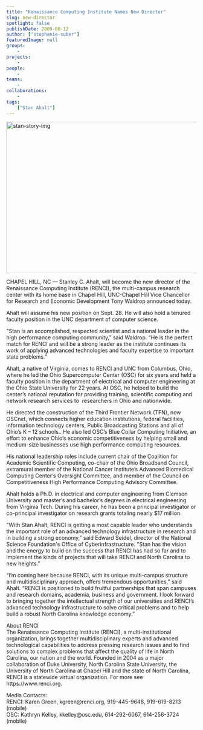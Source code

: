 ```yaml
---
title: "Renaissance Computing Institute Names New Director"
slug: new-director
spotlight: false
publishDate: 2009-08-12
author: ["stephanie-suber"]
featuredImage: null
groups:
    - 
projects:
    - 
people:
    - 
teams: 
    - 
collaborations:
    - 
tags:
    ["Stan Ahalt"]
---
```

<p><a href="https://www.renci.org/wp-content/uploads/2009/08/stan-story-img.jpg"><img class="alignnone size-full wp-image-3974" title="stan-story-img" src="https://www.renci.org/wp-content/uploads/2009/08/stan-story-img.jpg" alt="stan-story-img" width="630" height="400" /></a></p>

<p>CHAPEL HILL, NC — Stanley C. Ahalt, will become the new director of the Renaissance Computing Institute (RENCI), the multi-campus research center with its home base in Chapel Hill, UNC-Chapel Hill Vice Chancellor for Research and Economic Development Tony Waldrop announced today. <!--more--></p>

<p>Ahalt will assume his new position on Sept. 28. He will also hold a tenured faculty position in the UNC department of computer science.</p>

<p>"Stan is an accomplished, respected scientist and a national leader in the high performance computing community,” said Waldrop. “He is the perfect match for RENCI and will be a strong leader as the institute continues its work of applying advanced technologies and faculty expertise to important state problems.”</p>

<p>Ahalt, a native of Virginia, comes to RENCI and UNC from Columbus, Ohio, where he led the Ohio Supercomputer Center (OSC) for six years and held a faculty position in the department of electrical and computer engineering at the Ohio State University for 22 years. At OSC, he helped to build the center’s national reputation for providing training, scientific computing and network research services to  researchers in Ohio and nationwide.</p>

<p>He directed the construction of the Third Frontier Network (TFN), now OSCnet, which connects higher education institutions, federal facilities, information technology centers, Public Broadcasting Stations and all of Ohio’s K – 12 schools.. He also led OSC’s Blue Collar Computing Initiative, an effort to enhance Ohio’s economic competitiveness by helping small and medium-size businesses use high performance computing resources.</p>

<p>His national leadership roles include current chair of the Coalition for Academic Scientific Computing, co-chair of the Ohio Broadband Council, extramural member of the National Cancer Institute’s Advanced Biomedical Computing Center’s Oversight Committee, and member of the Council on Competitiveness High Performance Computing Advisory Committee.</p>

<p>Ahalt holds a Ph.D. in electrical and computer engineering from Clemson University and master’s and bachelor’s degrees in electrical engineering from Virginia Tech. During his career, he has been a principal investigator or co-principal investigator on research grants totaling nearly $17 million.</p>

<p>"With Stan Ahalt, RENCI is getting a most capable leader who understands the important role of an advanced technology infrastructure in research and in building a strong economy," said Edward Seidel, director of the National Science Foundation's Office of Cyberinfrastructure. "Stan has the vision and the energy to build on the success that RENCI has had so far and to implement the kinds of projects that will take RENCI and North Carolina to new heights."</p>

<p>“I’m coming here because RENCI, with its unique multi-campus structure and multidisciplinary approach, offers tremendous opportunities,” said Ahalt. “RENCI is positioned to build fruitful partnerships that span campuses and research domains, academia, business and government. I look forward to bringing together the intellectual strength of our universities and RENCI’s advanced technology infrastructure to solve critical problems and to help build a robust North Carolina knowledge economy.”</p>

<p><span class="head2">About RENCI</span><br />
 The Renaissance Computing Institute (RENCI), a multi-institutional organization, brings together multidisciplinary experts and advanced technological capabilities to address pressing research issues and to find solutions to complex problems that affect the quality of life in North Carolina, our nation and the world. Founded in 2004 as a major collaboration of Duke University, North Carolina State University, the University of North Carolina at Chapel Hill and the state of North Carolina, RENCI is a statewide virtual organization. For more see https://www.renci.org.</p>

<p>Media Contacts:<br />
 RENCI: Karen Green, kgreen@renci.org, 919-445-9648, 919-619-8213 (mobile)<br />
 OSC: Kathryn Kelley, kkelley@osc.edu, 614-292-6067, 614-256-3724 (mobile)</p>
